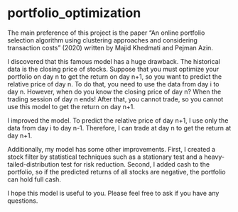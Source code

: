 # portfolio_optimization

The main preference of this project is the paper “An online portfolio selection algorithm using clustering approaches and considering transaction costs” (2020) written by Majid Khedmati and Pejman Azin.

I discovered that this famous model has a huge drawback. 
The historical data is the closing price of stocks. 
Suppose that you must optimize your portfolio on day n to get the return on day n+1, so you want to predict the relative price of day n. 
To do that, you need to use the data from day i to day n. 
However, when do you know the closing price of day n? 
When the trading session of day n ends! 
After that, you cannot trade, so you cannot use this model to get the return on day n+1.

I improved the model. 
To predict the relative price of day n+1, I use only the data from day i to day n-1. 
Therefore, I can trade at day n to get the return at day n+1.

Additionally, my model has some other improvements. 
First, I created a stock filter by statistical techniques such as a stationary test and a heavy-tailed-distribution test for risk reduction. 
Second, I added cash to the portfolio, so if the predicted returns of all stocks are negative, the portfolio can hold full cash.

I hope this model is useful to you. Please feel free to ask if you have any questions.
